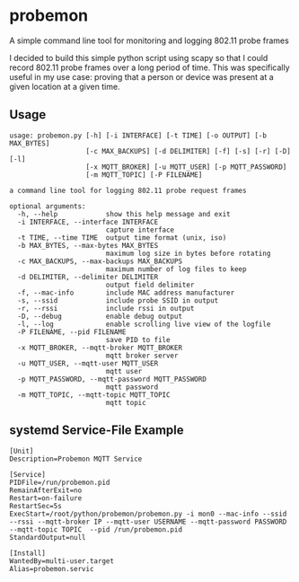 # probemon
A simple command line tool for monitoring and logging 802.11 probe frames

I decided to build this simple python script using scapy so that I could record 802.11 probe frames over a long period of time. This was specifically useful in my use case: proving that a person or device was present at a given location at a given time.

## Usage

```
usage: probemon.py [-h] [-i INTERFACE] [-t TIME] [-o OUTPUT] [-b MAX_BYTES]
                   [-c MAX_BACKUPS] [-d DELIMITER] [-f] [-s] [-r] [-D] [-l]
                   [-x MQTT_BROKER] [-u MQTT_USER] [-p MQTT_PASSWORD]
                   [-m MQTT_TOPIC] [-P FILENAME]

a command line tool for logging 802.11 probe request frames

optional arguments:
  -h, --help            show this help message and exit
  -i INTERFACE, --interface INTERFACE
                        capture interface
  -t TIME, --time TIME  output time format (unix, iso)
  -b MAX_BYTES, --max-bytes MAX_BYTES
                        maximum log size in bytes before rotating
  -c MAX_BACKUPS, --max-backups MAX_BACKUPS
                        maximum number of log files to keep
  -d DELIMITER, --delimiter DELIMITER
                        output field delimiter
  -f, --mac-info        include MAC address manufacturer
  -s, --ssid            include probe SSID in output
  -r, --rssi            include rssi in output
  -D, --debug           enable debug output
  -l, --log             enable scrolling live view of the logfile
  -P FILENAME, --pid FILENAME
                        save PID to file
  -x MQTT_BROKER, --mqtt-broker MQTT_BROKER
                        mqtt broker server
  -u MQTT_USER, --mqtt-user MQTT_USER
                        mqtt user
  -p MQTT_PASSWORD, --mqtt-password MQTT_PASSWORD
                        mqtt password
  -m MQTT_TOPIC, --mqtt-topic MQTT_TOPIC
                        mqtt topic
```

## systemd Service-File Example

```
[Unit]
Description=Probemon MQTT Service

[Service]
PIDFile=/run/probemon.pid
RemainAfterExit=no
Restart=on-failure
RestartSec=5s
ExecStart=/root/python/probemon/probemon.py -i mon0 --mac-info --ssid --rssi --mqtt-broker IP --mqtt-user USERNAME --mqtt-password PASSWORD --mqtt-topic TOPIC  --pid /run/probemon.pid
StandardOutput=null

[Install]
WantedBy=multi-user.target
Alias=probemon.servic
```
